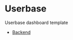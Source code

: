 # Userbase

Userbase dashboard template

- [Backend](https://github.com/usmansbk/userbase-api-server-template)
